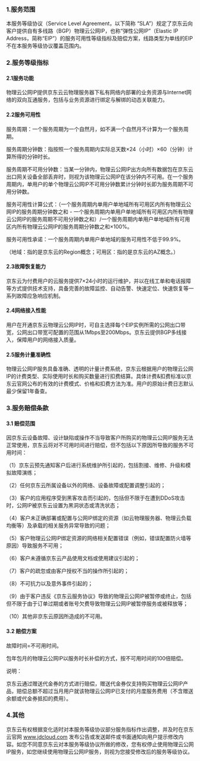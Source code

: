 ### 1.服务范围

本服务等级协议（Service Level Agreement，以下简称 “SLA”）规定了京东云向客户提供自有多线路（BGP）物理云公网IP，也称“弹性公网IP”（Elastic IP Address，简称“EIP”）的服务可用性等级指标及赔偿方案，线路类型为单线的EIP不在本服务等级协议覆盖范围内。

### 2.服务等级指标

#### 2.1服务功能

物理云公网IP提供京东云云物理服务器下私有网络内部署的业务资源与Internet网络的双向互通服务，包括与业务资源进行绑定与解绑的动态关联能力。

#### 2.2服务可用性

服务周期：一个服务周期为一个自然月，如不满一个自然月不计算为一个服务周期。

服务周期分钟数：指按照一个服务周期内实际总天数×24（小时）×60（分钟）计算所得的分钟时长。

服务周期不可用分钟数：当某一分钟内，物理云公网IP出方向所有数据包在京东云出口网关设备全部丢弃时，则视为该物理云公网IP在该分钟内不可用。在一个服务周期内，单用户的单个物理云公网IP不可用分钟数累计分钟时长即为服务周期不可用分钟数。

服务可用性计算公式：（一个服务周期内单用户单地域所有可用区内所有物理云公网IP的服务周期分钟数之和 - 一个服务周期内单用户单地域所有可用区内所有物理云公网IP的服务周期不可用分钟数之和）/一个服务周期内单用户单地域所有可用区内所有物理云公网IP的服务周期分钟数之和×100%。

服务可用性承诺：一个服务周期内单用户单地域的服务可用性不低于99.9%。

（地域：指的是京东云的Region概念；可用区：指的是京东云的AZ概念。）

#### 2.3故障恢复能力

京东云为付费用户的云服务提供7×24小时的运行维护，并以在线工单和电话报障等方式提供技术支持，具备完善的故障监控、自动告警、快速定位、快速恢复等一系列故障应急响应机制。

#### 2.4网络接入性能

用户在开通京东云物理云公网IP时，可自主选择每个EIP实例所需的公网出口带宽，公网出口带宽可配置的范围从1Mbps至200Mbps。京东云提供BGP多线接入，保障用户的网络接入质量。

#### 2.5服务计量准确性

物理云公网IP服务具备准确、透明的计量计费系统，京东云根据用户的物理云公网IP的计费类型、实际使用时长和购买数量进行扣费结算。具体计费&扣费标准以京东云官网公布的有效的计费模式、价格和扣费方法为准。用户的原始计费日志默认最少保留1年备查。

### 3.服务赔偿条款

#### 3.1 赔偿范围

因京东云设备故障、设计缺陷或操作不当导致客户所购买的物理云公网IP服务无法正常使用，京东云将对不可用时间进行赔偿，但不包括以下原因所导致的服务不可用时间：

（1）京东云预先通知客户后进行系统维护所引起的，包括割接、维修、升级和模拟故障演练；

（2）任何京东云所属设备以外的网络、设备故障或配置调整引起的；

（3）客户的应用程序受到黑客攻击而引起的，包括但不限于在遭到DDoS攻击时，公网IP被京东云设置为黑洞状态或清洗状态；

（4）客户未正确部署或配置与公网IP绑定的资源（如云物理服务器、物理云负载均衡等）及承载的相关服务异常导致的问题；

（5）客户物理云公网IP绑定资源的网络相关配置错误（例如，错误配置防火墙等原因）导致服务不可用；

（6）客户未遵循京东云产品使用文档或使用建议引起的；

（7）客户的疏忽或由客户授权不当的操作所引起的；

（8）不可抗力以及意外事件引起的；

（9）由于客户违反《京东云服务协议》导致的物理云公网IP被暂停或终止，包括但不限于由于订单过期或者账号欠费导致物理云公网IP被暂停服务或被释放等；

（10）其他非京东云原因所造成的不可用。

#### 3.2 赔偿方案

故障时间=不可用时间。

包年包月的物理云公网IP以服务时长补偿的方式，按不可用时间的100倍赔偿。

说明：

京东云通过赠送代金券的方式进行赔偿，赠送代金券仅支持购买物理云公网IP产品，赔偿总额不超过当月用户就该物理云公网IP已支付的月度服务费用（不含赠送余额或代金券抵扣的费用）。

### 4.其他

京东云有权根据变化适时对本服务等级协议部分服务指标作出调整，并及时在京东云官网 www.jdcloud.com 发布公告或发送邮件或书面通知向用户提示修改内容。如您不同意京东云对本服务等级协议所做的修改，您有权停止使用物理云公网IP服务，如您继续使用物理云公网IP服务，则视为您接受修改后的服务等级协议。
